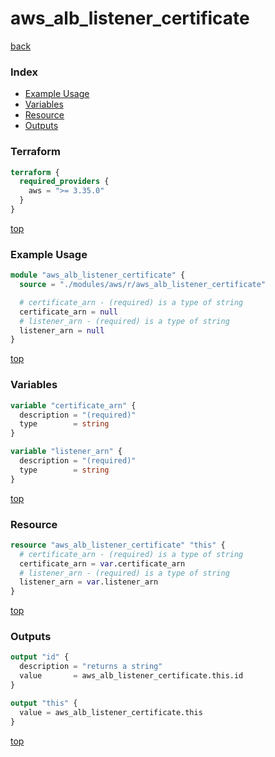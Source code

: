 # aws_alb_listener_certificate

[back](../aws.md)

### Index

- [Example Usage](#example-usage)
- [Variables](#variables)
- [Resource](#resource)
- [Outputs](#outputs)

### Terraform

```terraform
terraform {
  required_providers {
    aws = ">= 3.35.0"
  }
}
```

[top](#index)

### Example Usage

```terraform
module "aws_alb_listener_certificate" {
  source = "./modules/aws/r/aws_alb_listener_certificate"

  # certificate_arn - (required) is a type of string
  certificate_arn = null
  # listener_arn - (required) is a type of string
  listener_arn = null
}
```

[top](#index)

### Variables

```terraform
variable "certificate_arn" {
  description = "(required)"
  type        = string
}

variable "listener_arn" {
  description = "(required)"
  type        = string
}
```

[top](#index)

### Resource

```terraform
resource "aws_alb_listener_certificate" "this" {
  # certificate_arn - (required) is a type of string
  certificate_arn = var.certificate_arn
  # listener_arn - (required) is a type of string
  listener_arn = var.listener_arn
}
```

[top](#index)

### Outputs

```terraform
output "id" {
  description = "returns a string"
  value       = aws_alb_listener_certificate.this.id
}

output "this" {
  value = aws_alb_listener_certificate.this
}
```

[top](#index)